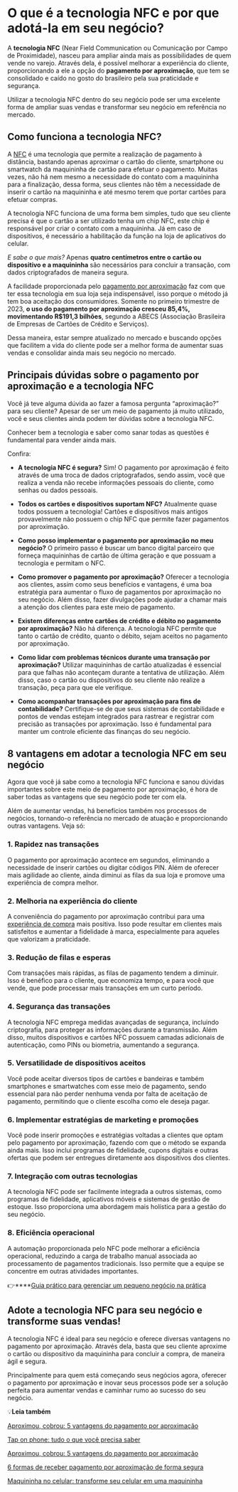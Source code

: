 # O que é a tecnologia NFC e por que adotá-la em seu negócio?

A **tecnologia NFC** (Near Field Communication ou Comunicação por Campo de Proximidade), nasceu para ampliar ainda mais as possibilidades de quem vende no varejo. Através dela, é possível melhorar a experiência do cliente, proporcionando a ele a opção do **pagamento por aproximação**, que tem se consolidado e caído no gosto do brasileiro pela sua praticidade e segurança.

Utilizar a tecnologia NFC dentro do seu negócio pode ser uma excelente forma de ampliar suas vendas e transformar seu negócio em referência no mercado.

## **Como funciona a tecnologia NFC?**

A [NFC](https://meubolso.mercadopago.com.br/pagamento-nfc-cobrar-por-aproximacao) é uma tecnologia que permite a realização de pagamento à distância, bastando apenas aproximar o cartão do cliente, smartphone ou smartwatch da maquininha de cartão para efetuar o pagamento. Muitas vezes, não há nem mesmo a necessidade do contato com a maquininha para a finalização, dessa forma, seus clientes não têm a necessidade de inserir o cartão na maquininha e até mesmo terem que portar cartões para efetuar compras.

A tecnologia NFC funciona de uma forma bem simples, tudo que seu cliente precisa é que o cartão a ser utilizado tenha um chip NFC, este chip é responsável por criar o contato com a maquininha. Já em caso de dispositivos, é necessário a habilitação da função na loja de aplicativos do celular.

*E sabe o que mais?* Apenas **quatro centímetros entre o cartão ou dispositivo e a maquininha** são necessários para concluir a transação, com dados criptografados de maneira segura.

A facilidade proporcionada pelo [pagamento por aproximação](https://meubolso.mercadopago.com.br/pagamento-por-aproximacao-no-celular) faz com que ter essa tecnologia em sua loja seja indispensável, isso porque o método já tem boa aceitação dos consumidores. Somente no primeiro trimestre de 2023, **o uso do pagamento por aproximação cresceu 85,4%, movimentando R$191,3 bilhões**, segundo a ABECS (Associação Brasileira de Empresas de Cartões de Crédito e Serviços).

Dessa maneira, estar sempre atualizado no mercado e buscando opções que facilitem a vida do cliente pode ser a melhor forma de aumentar suas vendas e consolidar ainda mais seu negócio no mercado.

## **Principais dúvidas sobre o pagamento por aproximação e a tecnologia NFC**

Você já teve alguma dúvida ao fazer a famosa pergunta “aproximação?” para seu cliente? Apesar de ser um meio de pagamento já muito utilizado, você e seus clientes ainda podem ter dúvidas sobre a tecnologia NFC.

Conhecer bem a tecnologia e saber como sanar todas as questões é fundamental para vender ainda mais.

Confira:

- **A tecnologia NFC é segura?** Sim! O pagamento por aproximação é feito através de uma troca de dados criptografados, sendo assim, você que realiza a venda não recebe informações pessoais do cliente, como senhas ou dados pessoais.

- **Todos os cartões e dispositivos suportam NFC?** Atualmente quase todos possuem a tecnologia! Cartões e dispositivos mais antigos provavelmente não possuem o chip NFC que permite fazer pagamentos por aproximação.

- **Como posso implementar o pagamento por aproximação no meu negócio?** O primeiro passo é buscar um banco digital parceiro que forneça maquininhas de cartão de última geração e que possuam a tecnologia e permitam o NFC.

- **Como promover o pagamento por aproximação?** Oferecer a tecnologia aos clientes, assim como seus benefícios e vantagens, é uma boa estratégia para aumentar o fluxo de pagamentos por aproximação no seu negócio. Além disso, fazer divulgações pode ajudar a chamar mais a atenção dos clientes para este meio de pagamento. 

- **Existem diferenças entre cartões de crédito e débito no pagamento por aproximação?** Não há diferença. A tecnologia NFC permite que tanto o cartão de crédito, quanto o débito, sejam aceitos no pagamento por aproximação.

- **Como lidar com problemas técnicos durante uma transação por aproximação?** Utilizar maquininhas de cartão atualizadas é essencial para que falhas não aconteçam durante a tentativa de utilização. Além disso, caso o cartão ou dispositivos do seu cliente não realize a transação, peça para que ele verifique.

- **Como acompanhar transações por aproximação para fins de contabilidade?** Certifique-se de que seus sistemas de contabilidade e pontos de vendas estejam integrados para rastrear e registrar com precisão as transações por aproximação. Isso é fundamental para manter um controle eficiente das finanças do seu negócio.

## **8 vantagens em adotar a tecnologia NFC em seu negócio**

Agora que você já sabe como a tecnologia NFC funciona e sanou dúvidas importantes sobre este meio de pagamento por aproximação, é hora de saber todas as vantagens que seu negócio pode ter com ela.

Além de aumentar vendas, há benefícios também nos processos de negócios, tornando-o referência no mercado de atuação e proporcionando outras vantagens. Veja só:

### **1. Rapidez nas transações**

O pagamento por aproximação acontece em segundos, eliminando a necessidade de inserir cartões ou digitar códigos PIN. Além de oferecer mais agilidade ao cliente, ainda diminui as filas da sua loja e promove uma experiência de compra melhor.

### **2. Melhoria na experiência do cliente**

A conveniência do pagamento por aproximação contribui para uma [experiência de compra](https://meubolso.mercadopago.com.br/como-transformar-experiencia-de-compra-com-nfc) mais positiva. Isso pode resultar em clientes mais satisfeitos e aumentar a fidelidade à marca, especialmente para aqueles que valorizam a praticidade.

### **3. Redução de filas e esperas**

Com transações mais rápidas, as filas de pagamento tendem a diminuir. Isso é benéfico para o cliente, que economiza tempo, e para você que vende, que pode processar mais transações em um curto período.

### **4. Segurança das transações**

A tecnologia NFC emprega medidas avançadas de segurança, incluindo criptografia, para proteger as informações durante a transmissão. Além disso, muitos dispositivos e cartões NFC possuem camadas adicionais de autenticação, como PINs ou biometria, aumentando a segurança.

### **5. Versatilidade de dispositivos aceitos**

Você pode aceitar diversos tipos de cartões e bandeiras e também smartphones e smartwatches com esse meio de pagamento, sendo essencial para não perder nenhuma venda por falta de aceitação de pagamento, permitindo que o cliente escolha como ele deseja pagar.

### **6. Implementar estratégias de marketing e promoções**

Você pode inserir promoções e estratégias voltadas a clientes que optam pelo pagamento por aproximação, fazendo com que o método se expanda ainda mais. Isso inclui programas de fidelidade, cupons digitais e outras ofertas que podem ser entregues diretamente aos dispositivos dos clientes.

### **7. Integração com outras tecnologias**

A tecnologia NFC pode ser facilmente integrada a outros sistemas, como programas de fidelidade, aplicativos móveis e sistemas de gestão de estoque. Isso proporciona uma abordagem mais holística para a gestão do seu negócio.

### **8. Eficiência operacional**

A automação proporcionada pelo NFC pode melhorar a eficiência operacional, reduzindo a carga de trabalho manual associada ao processamento de pagamentos tradicionais. Isso permite que a equipe se concentre em outras atividades importantes.

👉****[Guia prático para gerenciar um pequeno negócio na prática](https://meubolso.mercadopago.com.br/guia-completo-para-gerenciar-um-pequeno-negocio)

## **Adote a tecnologia NFC para seu negócio e transforme suas vendas!**

A tecnologia NFC é ideal para seu negócio e oferece diversas vantagens no pagamento por aproximação. Através dela, basta que seu cliente aproxime o cartão ou dispositivo da maquininha para concluir a compra, de maneira ágil e segura.

Principalmente para quem está começando seus negócios agora, oferecer o pagamento por aproximação e inovar seus processos pode ser a solução perfeita para aumentar vendas e caminhar rumo ao sucesso do seu negócio.

💡**Leia também**

[Aproximou, cobrou: 5 vantagens do pagamento por aproximação](https://meubolso.mercadopago.com.br/pagamento-por-aproximacao-vantagens-do-tap-to-phone)

[Tap on phone: tudo o que você precisa saber](https://meubolso.mercadopago.com.br/tap-on-fone)

[Aproximou, cobrou: 5 vantagens do pagamento por aproximação](https://meubolso.mercadopago.com.br/pagamento-por-aproximacao-vantagens-do-tap-to-phone)

[6 formas de receber pagamento por aproximação de forma segura](https://meubolso.mercadopago.com.br/pagamento-por-aproximacao-no-celular)

[Maquininha no celular: transforme seu celular em uma maquininha](https://meubolso.mercadopago.com.br/inove-seu-negocio-com-maquininha-no-celular)